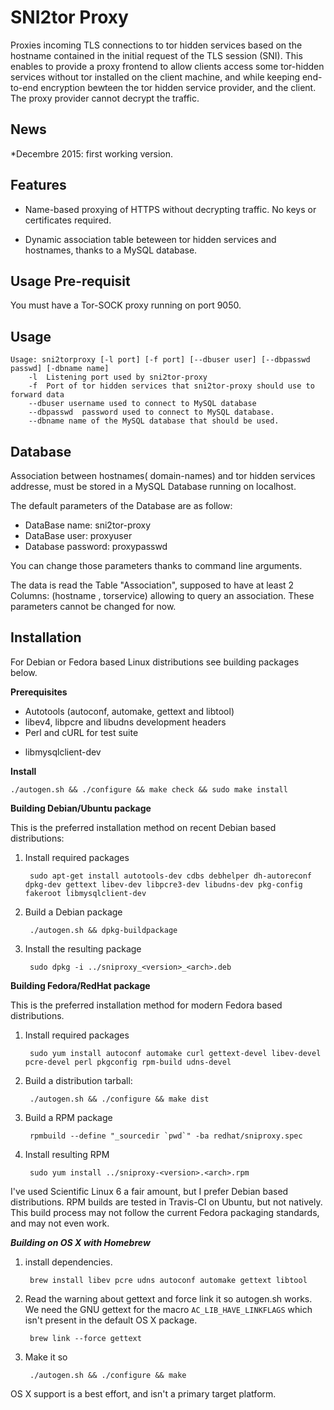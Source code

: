 SNI2tor Proxy
=========

Proxies incoming TLS connections to tor hidden services based on the hostname
contained in the initial request of the TLS session (SNI). This enables to provide
a proxy frontend to allow clients access some tor-hidden services without tor installed 
on the client machine, and while keeping end-to-end encryption bewteen the tor hidden
service provider, and the client. The proxy provider cannot decrypt the traffic.

News
----
*Decembre 2015: first working version.

Features
--------
+ Name-based proxying of HTTPS without decrypting traffic. No keys or
  certificates required.
* Dynamic association table beteween tor hidden services and hostnames,
  thanks to a MySQL database.

Usage Pre-requisit
-----

You must have a Tor-SOCK proxy running on port 9050.

Usage
-----

    Usage: sni2torproxy [-l port] [-f port] [--dbuser user] [--dbpasswd passwd] [-dbname name]
        -l  Listening port used by sni2tor-proxy
        -f  Port of tor hidden services that sni2tor-proxy should use to forward data
        --dbuser username used to connect to MySQL database
        --dbpasswd  password used to connect to MySQL database.
        --dbname name of the MySQL database that should be used.

Database
-----
Association between hostnames( domain-names) and tor hidden services addresse, 
must be stored in a MySQL Database running on localhost.

The default parameters of the Database are as follow:
+ DataBase name: sni2tor-proxy
+ DataBase user: proxyuser
+ Database password: proxypasswd

You can change those parameters thanks to command line arguments.

The data is read the Table "Association", supposed to have at least 
2 Columns: (hostname , torservice) allowing to query an association.
These parameters cannot be changed for now.

Installation
------------

For Debian or Fedora based Linux distributions see building packages below.

**Prerequisites**

+ Autotools (autoconf, automake, gettext and libtool)
+ libev4, libpcre and libudns development headers
+ Perl and cURL for test suite
* libmysqlclient-dev

**Install**

    ./autogen.sh && ./configure && make check && sudo make install

**Building Debian/Ubuntu package**

This is the preferred installation method on recent Debian based distributions:

1. Install required packages

        sudo apt-get install autotools-dev cdbs debhelper dh-autoreconf dpkg-dev gettext libev-dev libpcre3-dev libudns-dev pkg-config fakeroot libmysqlclient-dev

2. Build a Debian package

        ./autogen.sh && dpkg-buildpackage

3. Install the resulting package

        sudo dpkg -i ../sniproxy_<version>_<arch>.deb

**Building Fedora/RedHat package**

This is the preferred installation method for modern Fedora based distributions.

1. Install required packages

        sudo yum install autoconf automake curl gettext-devel libev-devel pcre-devel perl pkgconfig rpm-build udns-devel

2. Build a distribution tarball:

        ./autogen.sh && ./configure && make dist

3. Build a RPM package

        rpmbuild --define "_sourcedir `pwd`" -ba redhat/sniproxy.spec

4. Install resulting RPM

        sudo yum install ../sniproxy-<version>.<arch>.rpm

I've used Scientific Linux 6 a fair amount, but I prefer Debian based
distributions. RPM builds are tested in Travis-CI on Ubuntu, but not natively.
This build process may not follow the current Fedora packaging standards, and
may not even work.

***Building on OS X with Homebrew***

1. install dependencies.

        brew install libev pcre udns autoconf automake gettext libtool

2. Read the warning about gettext and force link it so autogen.sh works. We need the GNU gettext for the macro `AC_LIB_HAVE_LINKFLAGS` which isn't present in the default OS X package.

        brew link --force gettext

3. Make it so

        ./autogen.sh && ./configure && make

OS X support is a best effort, and isn't a primary target platform.

